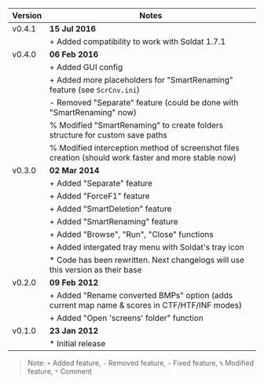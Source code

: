  Version    | Notes
----------- | -----------
| v0.4.1    | **15 Jul 2016**
|           | + Added compatibility to work with Soldat 1.7.1
| v0.4.0    | **06 Feb 2016**
|           | + Added GUI config
|           | + Added more placeholders for "SmartRenaming" feature (see `ScrCnv.ini`)
|           | - Removed "Separate" feature (could be done with "SmartRenaming" now)
|           | % Modified "SmartRenaming" to create folders structure for custom save paths
|           | % Modified interception method of screenshot files creation (should work faster and more stable now)
| v0.3.0    | **02 Mar 2014**
|           | + Added "Separate" feature
|           | + Added "ForceF1" feature
|           | + Added "SmartDeletion" feature
|           | + Added "SmartRenaming" feature
|           | + Added "Browse", "Run", "Close" functions
|           | + Added intergated tray menu with Soldat's tray icon
|           | * Code has been rewritten. Next changelogs will use this version as their base
| v0.2.0    | **09 Feb 2012**
|           | + Added "Rename converted BMPs" option (adds current map name & scores in CTF/HTF/INF modes)
|           | + Added "Open 'screens' folder" function
| v0.1.0    | **23 Jan 2012**
|           | * Initial release

> Note: `+` Added feature, `-` Removed feature, `~` Fixed feature, `%` Modified feature, `*` Comment
